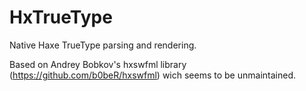 # HxTrueType
Native Haxe TrueType parsing and rendering. 

Based on Andrey Bobkov's hxswfml library (https://github.com/b0beR/hxswfml) wich seems to be unmaintained.
